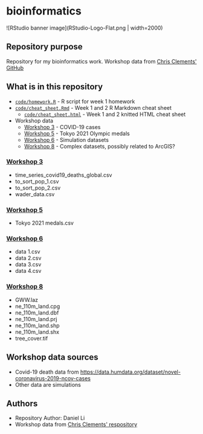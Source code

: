 # bioinformatics

![RStudio banner image](RStudio-Logo-Flat.png | width=2000)

## Repository purpose

Repository for my bioinformatics work. Workshop data from [Chris Clements' GitHub](https://github.com/chrit88)

## What is in this repository

- [`code/homework.R`](code/homework.R) - R script for week 1 homework
- [`code/cheat_sheet.Rmd`](code/cheat_sheet.Rmd) - Week 1 and 2 R Markdown cheat sheet
  - [`code/cheat_sheet.html`](code/cheat_sheet.html) - Week 1 and 2 knitted HTML cheat sheet
- Workshop data
  - [Workshop 3](#workshop-3) - COVID-19 cases
  - [Workshop 5](#workshop-5) - Tokyo 2021 Olympic medals
  - [Workshop 6](#workshop-6) - Simulation datasets
  - [Workshop 8](#workshop-8) - Complex datasets, possibly related to ArcGIS?

### [Workshop 3](data/Workshop%203)

- time_series_covid19_deaths_global.csv
- to_sort_pop_1.csv
- to_sort_pop_2.csv
- wader_data.csv

### [Workshop 5](data/Workshop%205)

- Tokyo 2021 medals.csv

### [Workshop 6](data/Workshop%206)

- data 1.csv
- data 2.csv
- data 3.csv
- data 4.csv

### [Workshop 8](data/Workshop%208)

- GWW.laz
- ne_110m_land.cpg
- ne_110m_land.dbf
- ne_110m_land.prj
- ne_110m_land.shp
- ne_110m_land.shx
- tree_cover.tif

## Workshop data sources

- Covid-19 death data from <https://data.humdata.org/dataset/novel-coronavirus-2019-ncov-cases>
- Other data are simulations

## Authors

- Repository Author: Daniel Li
- Workshop data from [Chris Clements' respository](https://github.com/chrit88/Bioinformatics_data)
